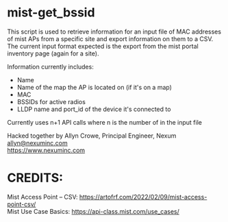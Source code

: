 # mist-get_bssid
 
This script is used to retrieve information for an input file of MAC addresses of mist APs from a specific site and export information on them to a CSV. The current input format expected is the export from the mist portal inventory page (again for a site).

Information currently includes: 
- Name
- Name of the map the AP is located on (if it's on a map)
- MAC
- BSSIDs for active radios 
- LLDP name and port_id of the device it's connected to

Currently uses n+1 API calls where n is the number of  in the input file

Hacked together by Allyn Crowe, Principal Engineer, Nexum  
allyn@nexuminc.com  
https://www.nexuminc.com  

# CREDITS:
Mist Access Point – CSV: https://artofrf.com/2022/02/09/mist-access-point-csv/  
Mist Use Case Basics: https://api-class.mist.com/use_cases/
